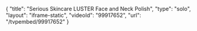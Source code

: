 {
    "title": "Serious Skincare LUSTER Face and Neck Polish",
    "type": "solo",
    "layout": "iframe-static",
    "videoId": "99917652",
    "url": "\/tvpembed\/99917652"
}